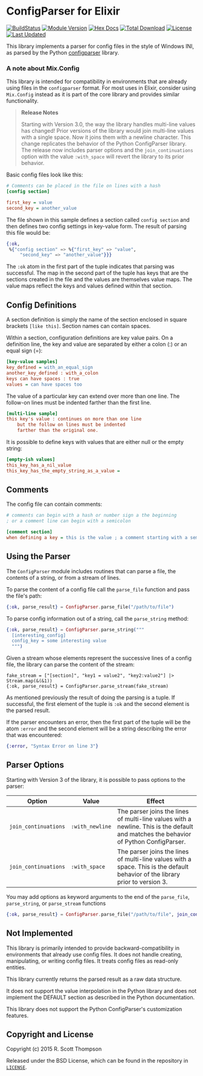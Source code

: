 # ConfigParser for Elixir

[![BuildStatus](https://travis-ci.org/easco/configparser_ex.svg?branch=master)](https://travis-ci.org/easco/configparser_ex)
[![Module Version](https://img.shields.io/hexpm/v/configparser_ex.svg)](https://hex.pm/packages/configparser_ex)
[![Hex Docs](https://img.shields.io/badge/hex-docs-lightgreen.svg)](https://hexdocs.pm/configparser_ex/)
[![Total Download](https://img.shields.io/hexpm/dt/configparser_ex.svg)](https://hex.pm/packages/configparser_ex)
[![License](https://img.shields.io/hexpm/l/configparser_ex.svg)](https://github.com/easco/configparser_ex/blob/master/LICENSE)
[![Last Updated](https://img.shields.io/github/last-commit/easco/configparser_ex.svg)](https://github.com/easco/configparser_ex/commits/master)

This library implements a parser for config files in the style of Windows INI, as parsed by the Python [configparser](https://docs.python.org/3/library/configparser.html) library.

### A note about Mix.Config

This library is intended for compatibility in environments that are already
using files in the `configparser` format. For most uses in Elixir, consider
using `Mix.Config` instead as it is part of the core library and provides
similar functionality.

> **Release Notes**
>
> Starting with Version 3.0, the way the library handles multi-line values has
> changed! Prior versions of the library would join multi-line values with a
> single space. Now it joins them with a newline character. This change
> replicates the behavior of the Python ConfigParser library.
> The release now includes parser options and the `join_continuations` option
> with the value `:with_space` will revert the library to its prior behavior.

Basic config files look like this:

```ini
# Comments can be placed in the file on lines with a hash
[config section]

first_key = value
second_key = another_value
```
The file shown in this sample defines a section called `config section` and then defines two config settings in key-value form.  The result of parsing this file would be:

```elixir
{:ok,
 %{"config section" => %{"first_key" => "value",
     "second_key" => "another_value"}}}
```

The `:ok` atom in the first part of the tuple indicates that parsing was successful.  The map in the second part of the tuple has keys that are the sections created in the file and the values are themselves value maps.  The value maps reflect the keys and values defined within that section.

## Config Definitions

A section definition is simply the name of the section enclosed in square brackets `[like this]`.  Section names can contain spaces.

Within a section, configuration definitions are key value pairs.  On a definition line, the key and value are separated by either a colon (:) or an equal sign (=):

```ini
[key-value samples]
key_defined = with_an_equal_sign
another_key_defined : with_a_colon
keys can have spaces : true
values = can have spaces too
```
The value of a particular key can extend over more than one line.  The follow-on lines must be indented farther than the first line.

```ini
[multi-line sample]
this key's value : continues on more than one line
    but the follow on lines must be indented
    farther than the original one.
```

It is possible to define keys with values that are either null or the empty string:

```ini
[empty-ish values]
this_key_has_a_nil_value
this_key_has_the_empty_string_as_a_value =
```

## Comments

The config file can contain comments:

```ini
# comments can begin with a hash or number sign a the beginning
; or a comment line can begin with a semicolon

[comment section]
when defining a key = this is the value ; a comment starting with a semicolon
```

## Using the Parser

The `ConfigParser` module includes routines that can parse a file, the contents of a string, or from a stream of lines.

To parse the content of a config file call the `parse_file` function and pass the file's path:

```elixir
{:ok, parse_result} = ConfigParser.parse_file("/path/to/file")
```

To parse config information out of a string, call the `parse_string` method:

```elixir
{:ok, parse_result} = ConfigParser.parse_string("""
  [interesting_config]
  config_key = some interesting value
  """)
```

Given a stream whose elements represent the successive lines of a config file, the library can parse the content of the stream:

```
fake_stream = ["[section]", "key1 = value2", "key2:value2"] |> Stream.map(&(&1))
{:ok, parse_result} = ConfigParser.parse_stream(fake_stream)
```

As mentioned previously the result of doing the parsing is a tuple.  If successful, the first element of the tuple is `:ok` and the second element is the parsed result.

If the parser encounters an error, then the first part of the tuple will be the atom `:error` and the second element will be a string describing the error that was encountered:

```elixir
{:error, "Syntax Error on line 3"}
```

## Parser Options

Starting with Version 3 of the library, it is possible to pass options to the parser:

|  Option              | Value            | Effect |
|----------------------|-----------------|--------------------------------------------------------------------------------------------------------------------------------------|
| `join_continuations` | `:with_newline` | The parser joins the lines of multi-line values with a newline. This is the default and matches the behavior of Python ConfigParser. |
| `join_continuations` | `:with_space`   | The parser joins the lines of multi-line values with a space. This is the default behavior of the library prior to version 3.        |

You may add options as keyword arguments to the end of the `parse_file`, `parse_string`, or `parse_stream` functions

```elixir
{:ok, parse_result} = ConfigParser.parse_file("/path/to/file", join_continuations: :with_newline)
```

## Not Implemented

This library is primarily intended to provide backward-compatibility in environments that already use config files. It does not handle creating, manipulating, or writing config files.  It treats config files as read-only entities.

This library currently returns the parsed result as a raw data structure.

It does not support the value interpolation in the Python library and does not implement the DEFAULT section as described in the Python documentation.

This library does not support the Python ConfigParser's customization features.

## Copyright and License

Copyright (c) 2015 R. Scott Thompson

Released under the BSD License, which can be found in the repository in [`LICENSE`](https://github.com/easco/configparser_ex).
